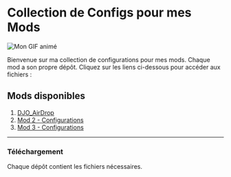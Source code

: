 # Collection de Configs pour mes Mods

![Mon GIF animé](https://www.zupimages.net/up/23/06/monimage.png)

Bienvenue sur ma collection de configurations pour mes mods. Chaque mod a son propre dépôt. Cliquez sur les liens ci-dessous pour accéder aux fichiers :

## Mods disponibles

1. [DJO_AirDrop](https://github.com/tonpseudo/config-mod1)
2. [Mod 2 - Configurations](https://github.com/tonpseudo/config-mod2)
3. [Mod 3 - Configurations](https://github.com/tonpseudo/config-mod3)

---

### Téléchargement
Chaque dépôt contient les fichiers nécessaires.
